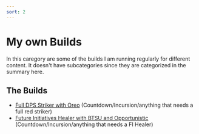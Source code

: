 ```yaml
---
sort: 2
---
```

# My own Builds

In this caregory are some of the builds I am running regularly for different content.
It doesn't have subcategories since they are categorized in the summary here.

## The Builds

* [Full DPS Striker with Oreo](Full-DPS-Striker-Oreo.md) (Countdown/Incursion/anything that needs a full red striker)
* [Future Initiatives Healer with BTSU and Opportunistic](FI-healer-BTSU-Opportunistic.md) (Countdown/Incursion/anything that needs a FI Healer)